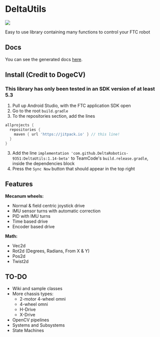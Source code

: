 # DeltaUtils
[![](https://jitpack.io/v/DeltaRobotics-9351/DeltaDrive.svg)](https://jitpack.io/#DeltaRobotics-9351/DeltaDrive)

Easy to use library containing many functions to control your FTC robot

## Docs
You can see the generated docs [here](https://deltarobotics-9351.github.io/DeltaUtils/ "DeltaUtils Docs").

## Install (Credit to DogeCV)
### This library has only been tested in an SDK version of at least 5.3
1. Pull up Android Studio, with the FTC application SDK open
2. Go to the root `build.gradle`
3. To the repositories section, add the lines 
```groovy
allprojects {
  repositories {
    maven { url 'https://jitpack.io' } // this line!
  }
}
```
3. Add the line `implementation 'com.github.DeltaRobotics-9351:DeltaUtils:1.14-beta'` to TeamCode's `build.release.gradle`, inside the dependencies block
7. Press the `Sync Now` button that should appear in the top right

## Features
 
**Mecanum wheels:**
   - Normal & field centric joystick drive 
   - IMU sensor turns with automatic correction
   - PID with IMU turns
   - Time based drive
   - Encoder based drive
   
**Math:**
   - Vec2d 
   - Rot2d (Degrees, Radians, From X & Y)
   - Pos2d
   - Twist2d
   
## TO-DO
   - Wiki and sample classes
   - More chassis types:
      - 2-motor 4-wheel omni
      - 4-wheel omni
      - H-Drive 
      - X-Drive 
   - OpenCV pipelines
   - Systems and Subsystems
   - State Machines
